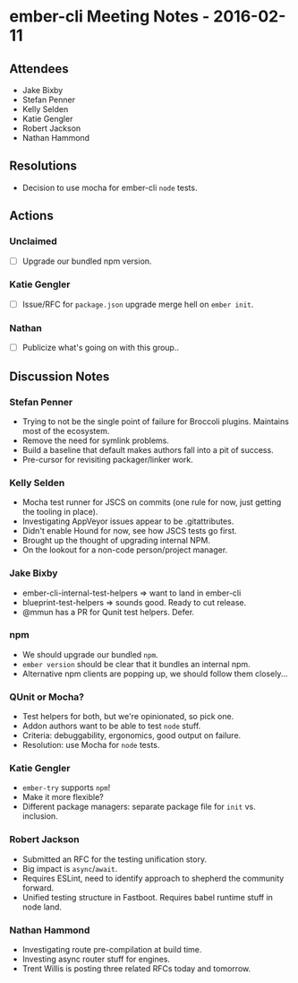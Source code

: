 # ember-cli Meeting Notes - 2016-02-11

## Attendees

- Jake Bixby
- Stefan Penner
- Kelly Selden
- Katie Gengler
- Robert Jackson
- Nathan Hammond

## Resolutions

- Decision to use mocha for ember-cli `node` tests.

## Actions

### Unclaimed

- [ ] Upgrade our bundled npm version.

### Katie Gengler

- [ ] Issue/RFC for `package.json` upgrade merge hell on `ember init`.

### Nathan

- [ ] Publicize what's going on with this group..

## Discussion Notes

### Stefan Penner

- Trying to not be the single point of failure for Broccoli plugins. Maintains most of the ecosystem.
- Remove the need for symlink problems.
- Build a baseline that default makes authors fall into a pit of success.
- Pre-cursor for revisiting packager/linker work.

### Kelly Selden

- Mocha test runner for JSCS on commits (one rule for now, just getting the tooling in place).
- Investigating AppVeyor issues appear to be .gitattributes.
- Didn't enable Hound for now, see how JSCS tests go first.
- Brought up the thought of upgrading internal NPM.
- On the lookout for a non-code person/project manager.

### Jake Bixby

- ember-cli-internal-test-helpers => want to land in ember-cli
- blueprint-test-helpers => sounds good. Ready to cut release.
- @mmun has a PR for Qunit test helpers. Defer.

### npm

- We should upgrade our bundled `npm`.
- `ember version` should be clear that it bundles an internal npm.
- Alternative npm clients are popping up, we should follow them closely...

### QUnit or Mocha?

- Test helpers for both, but we're opinionated, so pick one.
- Addon authors want to be able to test `node` stuff.
- Criteria: debuggability, ergonomics, good output on failure.
- Resolution: use Mocha for `node` tests.

### Katie Gengler

- `ember-try` supports `npm`!
- Make it more flexible?
- Different package managers: separate package file for `init` vs. inclusion.

### Robert Jackson

- Submitted an RFC for the testing unification story.
- Big impact is `async`/`await`.
- Requires ESLint, need to identify approach to shepherd the community forward.
- Unified testing structure in Fastboot. Requires babel runtime stuff in node land.

### Nathan Hammond

- Investigating route pre-compilation at build time.
- Investing async router stuff for engines.
- Trent Willis is posting three related RFCs today and tomorrow.
